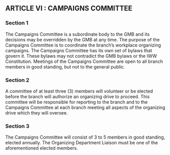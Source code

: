 ## ARTICLE VI : CAMPAIGNS COMMITTEE

### Section 1

The Campaigns Committee is a subordinate body to the GMB and its decisions may be overridden by the GMB at any time. The purpose of the Campaigns Committee is to coordinate the branch’s workplace organizing campaigns. The Campaigns Committee has its own set of bylaws that govern it. These bylaws may not contradict the GMB bylaws or the IWW Constitution. Meetings of the Campaigns Committee are open to all branch members in good standing, but not to the general public. 
### Section 2

A committee of at least three (3) members will volunteer or be elected before the branch will authorize an organizing drive to proceed. This committee will be responsible for reporting to the branch and to the Campaigns Committee at each branch meeting all aspects of the organizing drive which they will oversee.

### Section 3

The Campaigns Committee will consist of 3 to 5 members in good standing, elected annually. The Organizing Department Liaison must be one of the aforementioned elected members.
